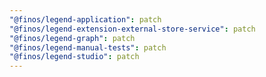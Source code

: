 ```yaml
---
"@finos/legend-application": patch
"@finos/legend-extension-external-store-service": patch
"@finos/legend-graph": patch
"@finos/legend-manual-tests": patch
"@finos/legend-studio": patch
---
```

